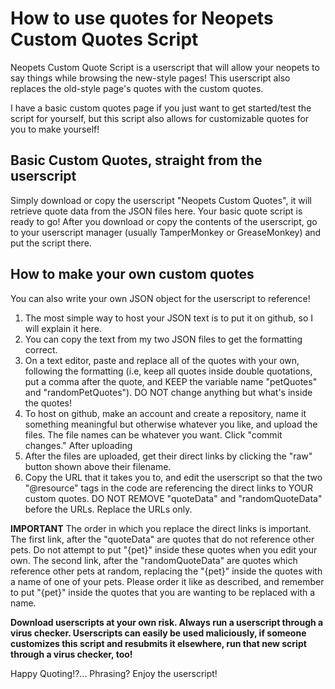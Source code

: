 # How to use quotes for Neopets Custom Quotes Script

Neopets Custom Quote Script is a userscript that will allow your neopets to say things while browsing the new-style pages! This userscript also replaces the old-style page's quotes with the custom quotes.

I have a basic custom quotes page if you just want to get started/test the script for yourself, but this script also allows for customizable quotes for you to make yourself!


## Basic Custom Quotes, straight from the userscript
Simply download or copy the userscript "Neopets Custom Quotes", it will retrieve quote data from the JSON files here. Your basic quote script is ready to go!
After you download or copy the contents of the userscript, go to your userscript manager (usually TamperMonkey or GreaseMonkey) and put the script there.

## How to make your own custom quotes
You can also write your own JSON object for the userscript to reference!

1. The most simple way to host your JSON text is to put it on github, so I will explain it here.
2. You can copy the text from my two JSON files to get the formatting correct.
3. On a text editor, paste and replace all of the quotes with your own, following the formatting (i.e, keep all quotes inside double quotations, put a comma after the quote, and KEEP the variable name "petQuotes" and "randomPetQuotes").
DO NOT change anything but what's inside the quotes!
4. To host on github, make an account and create a repository, name it something meaningful but otherwise whatever you like, and upload the files. The file names can be whatever you want. Click "commit changes." After uploading
5. After the files are uploaded, get their direct links by clicking the "raw" button shown above their filename.
6. Copy the URL that it takes you to, and edit the userscript so that the two "@resource" tags in the code are referencing the direct links to YOUR custom quotes. DO NOT REMOVE "quoteData" and "randomQuoteData" before
the URLs. Replace the URLs only.

**IMPORTANT**
The order in which you replace the direct links is important. The first link, after the "quoteData" are quotes that do not reference other pets. Do not attempt to put "{pet}" inside these quotes when you edit your own.
The second link, after the "randomQuoteData" are quotes which reference other pets at random, replacing the "{pet}" inside the quotes with a name of one of your pets.
Please order it like as described, and remember to put "{pet}" inside the quotes that you are wanting to be replaced with a name.

**Download userscripts at your own risk. Always run a userscript through a virus checker. Userscripts can easily be used maliciously, if someone customizes this script and resubmits it elsewhere, run that new
script through a virus checker, too!**

Happy Quoting!?... Phrasing? Enjoy the userscript!
